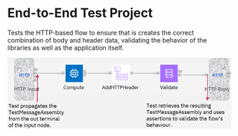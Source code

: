 # End-to-End Test Project

Tests the HTTP-based flow to ensure that is creates the correct combination 
of body and header data, validating the behavior of the libraries as well as
the application itself.

![end-to-end test picture](/files/end-to-end-test.png)

